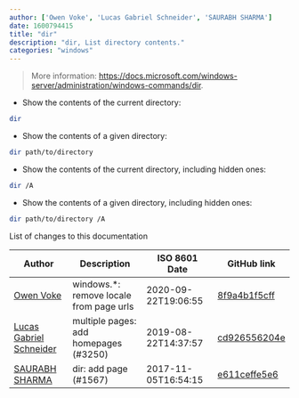 ```yaml
---
author: ['Owen Voke', 'Lucas Gabriel Schneider', 'SAURABH SHARMA']
date: 1600794415
title: "dir"
description: "dir, List directory contents."
categories: "windows"
---
```

> More information: <https://docs.microsoft.com/windows-server/administration/windows-commands/dir>.

- Show the contents of the current directory:

```bash
dir
```

- Show the contents of a given directory:

```bash
dir path/to/directory
```

- Show the contents of the current directory, including hidden ones:

```bash
dir /A
```

- Show the contents of a given directory, including hidden ones:

```bash
dir path/to/directory /A
```
List of changes to this documentation


Author | Description | ISO 8601 Date | GitHub link
------|-----|-----|-----
[Owen Voke](mailto:development@voke.dev) | windows.*: remove locale from page urls | 2020-09-22T19:06:55 | [8f9a4b1f5cff](https://github.com/tldr-pages/tldr/commit/8f9a4b1f5cff138652665e9756a1a13466029fed)
[Lucas Gabriel Schneider](mailto:lucas.schneider@sap.com) | multiple pages: add homepages (#3250) | 2019-08-22T14:37:57 | [cd926556204e](https://github.com/tldr-pages/tldr/commit/cd926556204e9b8d34858b141886c675e8e0b83a)
[SAURABH SHARMA](mailto:22629916+itsjzt@users.noreply.github.com) | dir: add page (#1567) | 2017-11-05T16:54:15 | [e611ceffe5e6](https://github.com/tldr-pages/tldr/commit/e611ceffe5e6409e340ad6da0c9e962efdd59d35)


